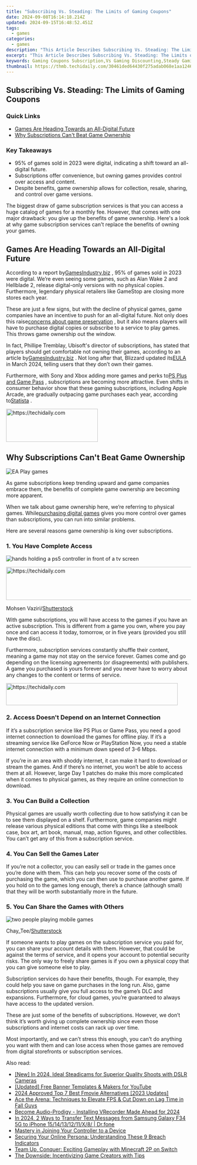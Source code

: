 ```yaml
---
title: "Subscribing Vs. Steading: The Limits of Gaming Coupons"
date: 2024-09-08T16:14:18.214Z
updated: 2024-09-15T16:48:52.451Z
tags:
  - games
categories:
  - games
description: "This Article Describes Subscribing Vs. Steading: The Limits of Gaming Coupons"
excerpt: "This Article Describes Subscribing Vs. Steading: The Limits of Gaming Coupons"
keywords: Gaming Coupons Subscription,Vs Gaming Discounting,Steady Gaming Savings,Coupon Games Advantage,Limits Gaming Deals,Game Shopping Tactics,Coupons Vs. Staying
thumbnail: https://thmb.techidaily.com/30461ded64430f275adab068e1aa1246b69e0b37015df4b520c0cb3237617656.jpg
---
```


## Subscribing Vs. Steading: The Limits of Gaming Coupons

### Quick Links

* [Games Are Heading Towards an All-Digital Future](#games-are-heading-towards-an-all-digital-future)
* [Why Subscriptions Can't Beat Game Ownership](#why-subscriptions-can-39-t-beat-game-ownership)

### Key Takeaways

* 95% of games sold in 2023 were digital, indicating a shift toward an all-digital future.
* Subscriptions offer convenience, but owning games provides control over access and content.
* Despite benefits, game ownership allows for collection, resale, sharing, and control over game versions.

 The biggest draw of game subscription services is that you can access a huge catalog of games for a monthly fee. However, that comes with one major drawback: you give up the benefits of game ownership. Here's a look at why game subscription services can't replace the benefits of owning your games.

## Games Are Heading Towards an All-Digital Future

 According to a report by[GamesIndustry.biz](https://www.gamesindustry.biz/gamesindustrybiz-presents-the-year-in-number-2023) , 95% of games sold in 2023 were digital. We’re even seeing some games, such as Alan Wake 2 and Hellblade 2, release digital-only versions with no physical copies. Furthermore, legendary physical retailers like GameStop are closing more stores each year.

 These are just a few signs, but with the decline of physical games, game companies have an incentive to push for an all-digital future. Not only does this raise[concerns about game preservation](https://www.makeuseof.com/what-is-video-game-preservation/) , but it also means players will have to purchase digital copies or subscribe to a service to play games. This throws game ownership out the window.

 In fact, Phillipe Tremblay, Ubisoft's director of subscriptions, has stated that players should get comfortable not owning their games, according to an article by[GamesIndustry.biz](https://www.gamesindustry.biz/the-new-ubisoft-and-getting-gamers-comfortable-with-not-owning-their-games) . Not long after that, Blizzard updated its[EULA](https://www.blizzard.com/en-us/legal/fba4d00f-c7e4-4883-b8b9-1b4500a402ea/blizzard-end-user-license-agreement) in March 2024, telling users that they don’t own their games.

 Furthermore, with Sony and Xbox adding more games and perks to[PS Plus and Game Pass](https://www.makeuseof.com/playstation-now-vs-xbox-game-pass/) , subscriptions are becoming more attractive. Even shifts in consumer behavior show that these gaming subscriptions, including Apple Arcade, are gradually outpacing game purchases each year, according to[Statista](https://www.statista.com/statistics/1240342/consumer-spending-video-game-subscriptions-growth/) .

<!-- affiliate ads begin -->
<a href="https://aligracehair.sjv.io/c/5597632/2135412/19272" target="_top" id="2135412">
  <img src="//a.impactradius-go.com/display-ad/19272-2135412" border="0" alt="https://techidaily.com" width="250" height="90"/>
</a>
<img height="0" width="0" src="https://aligracehair.sjv.io/i/5597632/2135412/19272" style="position:absolute;visibility:hidden;" border="0" />
<!-- affiliate ads end -->

## Why Subscriptions Can't Beat Game Ownership

![EA Play games](https://static1.makeuseofimages.com/wordpress/wp-content/uploads/2024/03/ea-play-games.jpg)

 As game subscriptions keep trending upward and game companies embrace them, the benefits of complete game ownership are becoming more apparent.

 When we talk about game ownership here, we’re referring to physical games. While[purchasing digital games](https://www.makeuseof.com/physical-games-vs-digital-games-best-to-buy/) gives you more control over games than subscriptions, you can run into similar problems.

Here are several reasons game ownership is king over subscriptions.

### 1\. You Have Complete Access

![hands holding a ps5 controller in front of a tv screen](https://static1.makeuseofimages.com/wordpress/wp-content/uploads/2024/01/hands-holding-a-ps5-controller-in-front-of-a-tv-screen.jpg)

<!-- affiliate ads begin -->
<a href="https://ephamedtechinc.pxf.io/c/5597632/2136627/26400" target="_top" id="2136627">
  <img src="//a.impactradius-go.com/display-ad/26400-2136627" border="0" alt="https://techidaily.com" width="728" height="90"/>
</a>
<img height="0" width="0" src="https://ephamedtechinc.pxf.io/i/5597632/2136627/26400" style="position:absolute;visibility:hidden;" border="0" />
<!-- affiliate ads end -->

 Mohsen Vaziri/[Shutterstock](https://www.shutterstock.com/image-photo/toronto-canada-november-24-2020-person-1860839008)

 With game subscriptions, you will have access to the games if you have an active subscription. This is different from a game you own, where you pay once and can access it today, tomorrow, or in five years (provided you still have the disc).

 Furthermore, subscription services constantly shuffle their content, meaning a game may not stay on the service forever. Games come and go depending on the licensing agreements (or disagreements) with publishers. A game you purchased is yours forever and you never have to worry about any changes to the content or terms of service.

<!-- affiliate ads begin -->
<a href="https://bluettius.sjv.io/c/5597632/2139110/17108" target="_top" id="2139110">
  <img src="//a.impactradius-go.com/display-ad/17108-2139110" border="0" alt="https://techidaily.com" width="468" height="60"/>
</a>
<img height="0" width="0" src="https://bluettius.sjv.io/i/5597632/2139110/17108" style="position:absolute;visibility:hidden;" border="0" />
<!-- affiliate ads end -->

### 2\. Access Doesn't Depend on an Internet Connection

 If it’s a subscription service like PS Plus or Game Pass, you need a good internet connection to download the games for offline play. If it’s a streaming service like GeForce Now or PlayStation Now, you need a stable internet connection with a minimum down speed of 3-6 Mbps.

 If you’re in an area with shoddy internet, it can make it hard to download or stream the games. And if there’s no internet, you won’t be able to access them at all. However, large Day 1 patches do make this more complicated when it comes to physical games, as they require an online connection to download.

### 3\. You Can Build a Collection

 Physical games are usually worth collecting due to how satisfying it can be to see them displayed on a shelf. Furthermore, game companies might release various physical editions that come with things like a steelbook case, box art, art book, manual, map, action figures, and other collectibles. You can’t get any of this from a subscription service.

### 4\. You Can Sell the Games Later

 If you’re not a collector, you can easily sell or trade in the games once you’re done with them. This can help you recover some of the costs of purchasing the game, which you can then use to purchase another game. If you hold on to the games long enough, there’s a chance (although small) that they will be worth substantially more in the future.

### 5\. You Can Share the Games with Others

![two people playing mobile games](https://static1.makeuseofimages.com/wordpress/wp-content/uploads/2024/02/two-people-playing-mobile-games.jpg)

 Chay\_Tee/[Shutterstock](https://www.shutterstock.com/image-photo/young-adult-asia-cute-sweet-couple-2342605331)

 If someone wants to play games on the subscription service you paid for, you can share your account details with them. However, that could be against the terms of service, and it opens your account to potential security risks. The only way to freely share games is if you own a physical copy that you can give someone else to play.

 Subscription services do have their benefits, though. For example, they could help you save on game purchases in the long run. Also, game subscriptions usually give you full access to the game’s DLC and expansions. Furthermore, for cloud games, you’re guaranteed to always have access to the updated version.

 These are just some of the benefits of subscriptions. However, we don’t think it’s worth giving up complete ownership since even those subscriptions and internet costs can rack up over time.

 Most importantly, and we can’t stress this enough, you can’t do anything you want with them and can lose access when those games are removed from digital storefronts or subscription services.

<ins class="adsbygoogle"
     style="display:block"
     data-ad-format="autorelaxed"
     data-ad-client="ca-pub-7571918770474297"
     data-ad-slot="1223367746"></ins>

<ins class="adsbygoogle"
     style="display:block"
     data-ad-client="ca-pub-7571918770474297"
     data-ad-slot="8358498916"
     data-ad-format="auto"
     data-full-width-responsive="true"></ins>

<span class="atpl-alsoreadstyle">Also read:</span>
<div><ul>
<li><a href="https://fox-info.techidaily.com/new-in-2024-ideal-steadicams-for-superior-quality-shoots-with-dslr-cameras/"><u>[New] In 2024, Ideal Steadicams for Superior Quality Shoots with DSLR Cameras</u></a></li>
<li><a href="https://facebook-video-footage.techidaily.com/updated-free-banner-templates-and-makers-for-youtube/"><u>[Updated] Free Banner Templates & Makers for YouTube</u></a></li>
<li><a href="https://youtube-lab.techidaily.com/approved-top-7-best-fmovie-alternatives2023-updates/"><u>2024 Approved Top 7 Best Fmovie Alternatives [2023 Updates]</u></a></li>
<li><a href="https://win-solutions.techidaily.com/ace-the-arena-techniques-to-elevate-fps-and-cut-down-on-lag-time-in-fall-guys/"><u>Ace the Arena: Techniques to Elevate FPS & Cut Down on Lag Time in Fall Guys</u></a></li>
<li><a href="https://screen-sharing-recording.techidaily.com/become-audio-prodigy-installing-vrecorder-made-ahead-for-2024/"><u>Become Audio-Prodigy - Installing VRecorder Made Ahead for 2024</u></a></li>
<li><a href="https://android-transfer.techidaily.com/in-2024-2-ways-to-transfer-text-messages-from-samsung-galaxy-f34-5g-to-iphone-1514131211x8-drfone-by-drfone-transfer-from-android-transfer-from-android/"><u>In 2024, 2 Ways to Transfer Text Messages from Samsung Galaxy F34 5G to iPhone 15/14/13/12/11/X/8/ | Dr.fone</u></a></li>
<li><a href="https://games-able.techidaily.com/mastery-in-joining-your-controller-to-a-device/"><u>Mastery in Joining Your Controller to a Device</u></a></li>
<li><a href="https://facebook.techidaily.com/securing-your-online-persona-understanding-these-9-breach-indicators/"><u>Securing Your Online Persona: Understanding These 9 Breach Indicators</u></a></li>
<li><a href="https://games-able.techidaily.com/team-up-conquer-exciting-gameplay-with-minecraft-2p-on-switch/"><u>Team Up, Conquer: Exciting Gameplay with Minecraft 2P on Switch</u></a></li>
<li><a href="https://games-able.techidaily.com/the-downside-incentivizing-game-creators-with-tips/"><u>The Downside: Incentivizing Game Creators with Tips</u></a></li>
</ul></div>

